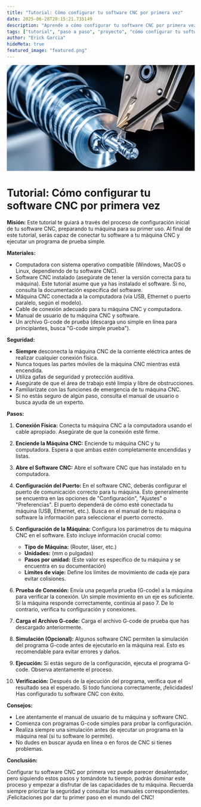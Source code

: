 ```yaml
---
title: "Tutorial: Cómo configurar tu software CNC por primera vez"
date: 2025-06-28T20:15:21.735149
description: "Aprende a cómo configurar tu software CNC por primera vez con nuestra guía paso a paso. Ideal para principiantes."
tags: ["tutorial", "paso a paso", "proyecto", "cómo configurar tu software cnc por primera vez"]
author: "Erick Garcia"
hideMeta: true
featured_image: "featured.png"
---
```


![Tutorial: Cómo configurar tu software CNC por primera vez](featured.png)

# Tutorial: Cómo configurar tu software CNC por primera vez

**Misión:**  Este tutorial te guiará a través del proceso de configuración inicial de tu software CNC, preparando tu máquina para su primer uso.  Al final de este tutorial, serás capaz de conectar tu software a tu máquina CNC y ejecutar un programa de prueba simple.

**Materiales:**

*   Computadora con sistema operativo compatible (Windows, MacOS o Linux, dependiendo de tu software CNC).
*   Software CNC instalado (asegúrate de tener la versión correcta para tu máquina).  Este tutorial asume que ya has instalado el software. Si no, consulta la documentación específica del software.
*   Máquina CNC conectada a la computadora (vía USB, Ethernet o puerto paralelo, según el modelo).
*   Cable de conexión adecuado para tu máquina CNC y computadora.
*   Manual de usuario de tu máquina CNC y software.
*   Un archivo G-code de prueba (descarga uno simple en línea para principiantes, busca "G-code simple prueba").

**Seguridad:**

*   **Siempre** desconecta la máquina CNC de la corriente eléctrica antes de realizar cualquier conexión física.
*   Nunca toques las partes móviles de la máquina CNC mientras está encendida.
*   Utiliza gafas de seguridad y protección auditiva.
*   Asegúrate de que el área de trabajo esté limpia y libre de obstrucciones.
*   Familiarízate con las funciones de emergencia de tu máquina CNC.
*   Si no estás seguro de algún paso, consulta el manual de usuario o busca ayuda de un experto.


**Pasos:**

1. **Conexión Física:** Conecta tu máquina CNC a la computadora usando el cable apropiado. Asegúrate de que la conexión esté firme.

2. **Enciende la Máquina CNC:** Enciende tu máquina CNC y tu computadora.  Espera a que ambas estén completamente encendidas y listas.

3. **Abre el Software CNC:** Abre el software CNC que has instalado en tu computadora.

4. **Configuración del Puerto:**  En el software CNC, deberás configurar el puerto de comunicación correcto para tu máquina.  Esto generalmente se encuentra en las opciones de "Configuración", "Ajustes" o "Preferencias".  El puerto dependerá de cómo esté conectada tu máquina (USB, Ethernet, etc.). Busca en el manual de tu máquina o software la información para seleccionar el puerto correcto.

5. **Configuración de la Máquina:**  Configura los parámetros de tu máquina CNC en el software. Esto incluye información crucial como:
    *   **Tipo de Máquina:** (Router, láser, etc.)
    *   **Unidades:** (mm o pulgadas)
    *   **Pasos por unidad:** (Este valor es específico de tu máquina y se encuentra en su documentación)
    *   **Límites de viaje:**  Define los límites de movimiento de cada eje para evitar colisiones.

6. **Prueba de Conexión:** Envía una pequeña prueba (G-code) a la máquina para verificar la conexión. Un simple movimiento en un eje es suficiente. Si la máquina responde correctamente, continúa al paso 7. De lo contrario, verifica tu configuración y conexiones.

7. **Carga el Archivo G-code:** Carga el archivo G-code de prueba que has descargado anteriormente.

8. **Simulación (Opcional):**  Algunos software CNC permiten la simulación del programa G-code antes de ejecutarlo en la máquina real. Esto es recomendable para evitar errores y daños.

9. **Ejecución:** Si estás seguro de la configuración, ejecuta el programa G-code. Observa atentamente el proceso.

10. **Verificación:** Después de la ejecución del programa, verifica que el resultado sea el esperado. Si todo funciona correctamente, ¡felicidades! Has configurado tu software CNC con éxito.


**Consejos:**

*   Lee atentamente el manual de usuario de tu máquina y software CNC.
*   Comienza con programas G-code simples para probar la configuración.
*   Realiza siempre una simulación antes de ejecutar un programa en la máquina real (si tu software lo permite).
*   No dudes en buscar ayuda en línea o en foros de CNC si tienes problemas.


**Conclusión:**

Configurar tu software CNC por primera vez puede parecer desalentador, pero siguiendo estos pasos y tomándote tu tiempo, podrás dominar este proceso y empezar a disfrutar de las capacidades de tu máquina. Recuerda siempre priorizar la seguridad y consultar los manuales correspondientes. ¡Felicitaciones por dar tu primer paso en el mundo del CNC!